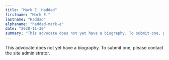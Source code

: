 ```yaml
---
title: "Mark E. Haddad"
firstname: "Mark E."
lastname: "Haddad"
alphaname: "haddad-mark-e"
date: "2020-11-30"
summary: "This advocate does not yet have a biography. To submit one, please contact the site administrator."
---
```

This advocate does not yet have a biography. To submit one, please contact the site administrator.

